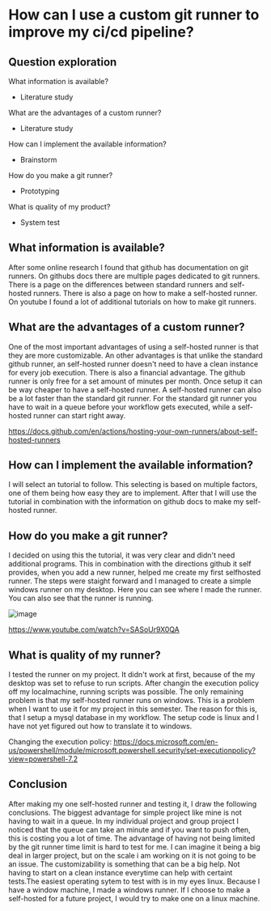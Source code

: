 # How can I use a custom git runner to improve my ci/cd pipeline?

## Question exploration

What information is available?
- Literature study

What are the advantages of a custom runner?
- Literature study

How can I implement the available information?
- Brainstorm

How do you make a git runner?
- Prototyping

What is quality of my product?
- System test

## What information is available?

After some online research I found that github has documentation on git runners. On githubs docs there are multiple pages dedicated to git runners. There is a page on the differences between standard runners and self-hosted runners. There is also a page on how to make a self-hosted runner. On youtube I found a lot of additional tutorials on how to make git runners.

## What are the advantages of a custom runner?
One of the most important advantages of using a self-hosted runner is that they are more customizable. An other advantages is that unlike the standard github runner, an self-hosted runner doesn't need to have a clean instance for every job execution. There is also a financial advantage. The github runner is only free for a set amount of minutes per month. Once setup it can be way cheaper to have a self-hosted runner. A self-hosted runner can also be a lot faster than the standard git runner. For the standard git runner you have to wait in a queue before your workflow gets executed, while a self-hosted runner can start right away.

https://docs.github.com/en/actions/hosting-your-own-runners/about-self-hosted-runners

## How can I implement the available information?
I will select an tutorial to follow. This selecting is based on multiple factors, one of them being how easy they are to implement. After that I will use the tutorial in combination with the information on github docs to make my self-hosted runner.

## How do you make a git runner?
I decided on using this the tutorial, it was very clear and didn't need additional programs. This in combination with the directions github it self provides, when you add a new runner, helped me create my first selfhosted runner. The steps were staight forward and I managed to create a simple windows runner on my desktop. Here you can see where I made the runner. You can also see that the runner is running.

![image](https://user-images.githubusercontent.com/49039524/173041063-5a3abe34-21c7-4203-bb2d-e30b7302792b.png)


https://www.youtube.com/watch?v=SASoUr9X0QA

## What is quality of my runner?
I tested the runner on my project. It didn't work at first, because of the my desktop was set to refuse to run scripts. After changin the execution policy off my localmachine, running scripts was possible. The only remaining problem is that my self-hosted runner runs on windows. This is a problem when I want to use it for my project in this semester. The reason for this is, that I setup a mysql database in my workflow. The setup code is linux and I have not yet figured out how to translate it to windows.

Changing the execution policy: https://docs.microsoft.com/en-us/powershell/module/microsoft.powershell.security/set-executionpolicy?view=powershell-7.2

## Conclusion
After making my one self-hosted runner and testing it, I draw the following conclusions. The biggest advantage for simple project like mine is not having to wait in a queue. In my individual project and group project I noticed that the queue can take an minute and if you want to push often, this is costing you a lot of time. The advantage of having not being limited by the git runner time limit is hard to test for me. I can imagine it being a big deal in larger project, but on the scale i am working on it is not going to be an issue. The customizability is something that can be a big help. Not having to start on a clean instance everytime can help with certaint tests.The easiest operating sytem to test with is in my eyes linux. Because I have a window machine, I made a windows runner. If I choose to make a self-hosted for a future project, I would try to make one on a linux machine.
